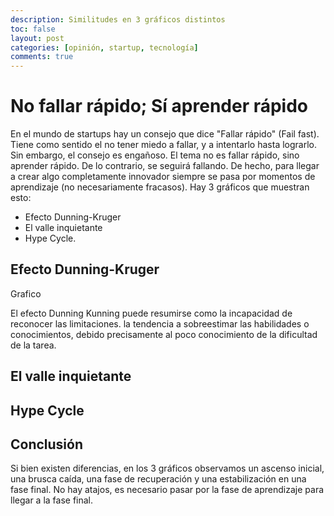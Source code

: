 ```yaml
---
description: Similitudes en 3 gráficos distintos
toc: false
layout: post
categories: [opinión, startup, tecnología]
comments: true
---
```


# No fallar rápido; Sí aprender rápido

En el mundo de startups hay un consejo que dice "Fallar rápido" (Fail fast). Tiene como sentido el no tener miedo a fallar, y a intentarlo hasta lograrlo. Sin embargo, el consejo es engañoso. El tema no es fallar rápido, sino aprender rápido. De lo contrario, se seguirá fallando. De hecho, para llegar a crear algo completamente innovador siempre se pasa por momentos de aprendizaje (no necesariamente fracasos). Hay 3 gráficos que muestran esto:
* Efecto Dunning-Kruger 
* El valle inquietante
* Hype Cycle.

## Efecto Dunning-Kruger

Grafico

El efecto Dunning Kunning puede resumirse como la incapacidad de reconocer las limitaciones.
la tendencia a sobreestimar las habilidades o conocimientos, debido precisamente al poco conocimiento de la dificultad de la tarea. 

## El valle inquietante

## Hype Cycle

## Conclusión
Si bien existen diferencias, en los 3 gráficos observamos un ascenso inicial, una brusca caída, una fase de recuperación y una estabilización en una fase final. No hay atajos, es necesario pasar por la fase de aprendizaje para llegar a la fase final.